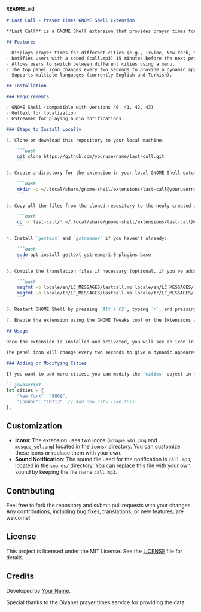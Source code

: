 ### `README.md`

```markdown
# Last Call - Prayer Times GNOME Shell Extension

**Last Call** is a GNOME Shell extension that provides prayer times for various cities and alerts you with a sound notification 15 minutes before the next prayer time. The extension allows users to dynamically select their city and displays the remaining time until the next prayer directly on the GNOME top panel. The icon in the panel changes periodically, and sound notifications are triggered at the appropriate time.

## Features

- Displays prayer times for different cities (e.g., Irvine, New York, New Jersey, Frankfurt, Istanbul, Ankara).
- Notifies users with a sound (call.mp3) 15 minutes before the next prayer time.
- Allows users to switch between different cities using a menu.
- The top panel icon changes every two seconds to provide a dynamic appearance.
- Supports multiple languages (currently English and Turkish).

## Installation

### Requirements

- GNOME Shell (compatible with versions 40, 41, 42, 43)
- Gettext for localization
- GStreamer for playing audio notifications

### Steps to Install Locally

1. Clone or download this repository to your local machine:

    ```bash
    git clone https://github.com/yourusername/last-call.git
    ```

2. Create a directory for the extension in your local GNOME Shell extensions directory:

    ```bash
    mkdir -p ~/.local/share/gnome-shell/extensions/last-call@yourusername
    ```

3. Copy all the files from the cloned repository to the newly created directory:

    ```bash
    cp -r last-call/* ~/.local/share/gnome-shell/extensions/last-call@yourusername/
    ```

4. Install `gettext` and `gstreamer` if you haven't already:

    ```bash
    sudo apt install gettext gstreamer1.0-plugins-base
    ```

5. Compile the translation files if necessary (optional, if you've added new translations):

    ```bash
    msgfmt -o locale/en/LC_MESSAGES/lastcall.mo locale/en/LC_MESSAGES/lastcall.po
    msgfmt -o locale/tr/LC_MESSAGES/lastcall.mo locale/tr/LC_MESSAGES/lastcall.po
    ```

6. Restart GNOME Shell by pressing `Alt + F2`, typing `r`, and pressing `Enter`, or log out and log back in.

7. Enable the extension using the GNOME Tweaks tool or the Extensions application.

## Usage

Once the extension is installed and activated, you will see an icon in the GNOME top panel. By default, the extension will fetch prayer times for the city of Mörfelden-Walldorf. You can change the city by clicking on the panel icon and selecting a different city from the dropdown menu.

The panel icon will change every two seconds to give a dynamic appearance. The remaining time until the next prayer will be calculated and, when 15 minutes remain, the `call.mp3` sound file will play as a notification.

### Adding or Modifying Cities

If you want to add more cities, you can modify the `cities` object in the `extension.js` file. For example:

```javascript
let cities = {
    "New York": "8869",
    "London": "10713"  // Add new city like this
};
```

## Customization

- **Icons**: The extension uses two icons (`mosque_whi.png` and `mosque_yel.png`) located in the `icons/` directory. You can customize these icons or replace them with your own.
- **Sound Notification**: The sound file used for the notification is `call.mp3`, located in the `sounds/` directory. You can replace this file with your own sound by keeping the file name `call.mp3`.

## Contributing

Feel free to fork the repository and submit pull requests with your changes. Any contributions, including bug fixes, translations, or new features, are welcome!

## License

This project is licensed under the MIT License. See the [LICENSE](LICENSE) file for details.

## Credits

Developed by [Your Name](https://github.com/faymaz).

Special thanks to the Diyanet prayer times service for providing the data.

```
